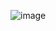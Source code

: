 ![image](https://user-images.githubusercontent.com/66735773/196300406-49fe9b3b-baa1-4d54-a3b9-03994fd7710f.png)
